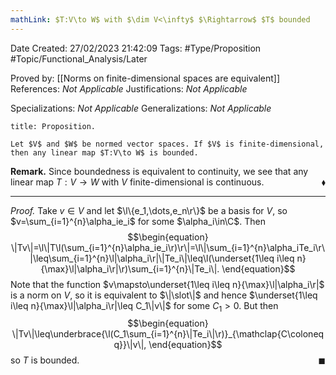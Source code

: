 ```yaml
---
mathLink: $T:V\to W$ with $\dim V<\infty$ $\Rightarrow$ $T$ bounded
---
```


<div class="topSpace"></div>

Date Created: 27/02/2023 21:42:09
Tags: #Type/Proposition #Topic/Functional_Analysis/Later

Proved by: [[Norms on finite-dimensional spaces are equivalent]]
References: <i>Not Applicable</i>
Justifications: <i>Not Applicable</i>

Specializations: <i>Not Applicable</i>
Generalizations: <i>Not Applicable</i>

``` ad-Proposition
title: Proposition.

Let $V$ and $W$ be normed vector spaces. If $V$ is finite-dimensional, then any linear map $T:V\to W$ is bounded.

```

<b>Remark.</b> Since boundedness is equivalent to continuity, we see that any linear map $T:V\to W$ with $V$ finite-dimensional is continuous.<span style="float:right;">$\blacklozenge$</span>

---

<i>Proof.</i> Take $v\in V$ and let $\l\{e_1,\dots,e_n\r\}$ be a basis for $V$, so $v=\sum_{i=1}^{n}\alpha_ie_i$ for some $\alpha_i\in\C$. Then
$$\begin{equation}
    \|Tv\|=\l\|T\l(\sum_{i=1}^{n}\alpha_ie_i\r)\r\|=\l\|\sum_{i=1}^{n}\alpha_iTe_i\r\|\leq\sum_{i=1}^{n}\l|\alpha_i\r|\|Te_i\|\leq\l(\underset{1\leq i\leq n}{\max}\l|\alpha_i\r|\r)\sum_{i=1}^{n}\|Te_i\|.
\end{equation}$$
Note that the function $v\mapsto\underset{1\leq i\leq n}{\max}\l|\alpha_i\r|$ is a norm on $V$, so it is equivalent to $\|\slot\|$ and hence $\underset{1\leq i\leq n}{\max}\l|\alpha_i\r|\leq C_1\|v\|$ for some $C_1>0$. But then
$$\begin{equation}
    \|Tv\|\leq\underbrace{\l(C_1\sum_{i=1}^{n}\|Te_i\|\r)}_{\mathclap{C\coloneqq}}\|v\|,
\end{equation}$$
so $T$ is bounded.<span style="float:right;">$\blacksquare$</span>
